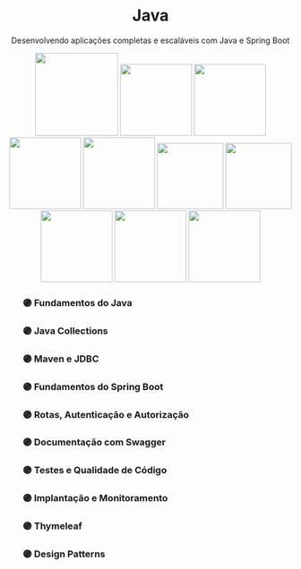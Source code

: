 <div align="center">
  <h1>Java</h1>
</div>
<p align="center">Desenvolvendo aplicações completas e escaláveis com Java e Spring Boot</p>
<div align="center">
  <img src="https://app.rocketseat.com.br/_next/image?url=https://xesque.rocketseat.dev/platform/1701179150663.png&w=256&q=75" width="148px" height="148px">
  <img src="https://img.icons8.com/fluent/512/docker.png" width="128px" height="128px">
  <img src="https://cdn.iconscout.com/icon/free/png-256/free-postgresql-8-1175119.png?f=webp" width="128px" height="128px">
  <img src="https://media.lordicon.com/icons/wired/gradient/1330-rest-api.svg" width="128px" height="128px">
  <img src="https://img.icons8.com/?size=512&id=rHpveptSuwDz&format=png" width="128px" height="128px">
  <img src="https://static-00.iconduck.com/assets.00/swagger-icon-2048x2048-563qbzey.png" width="118px" height="118px">
  <img src="https://www.dtidigital.com.br/wp-content/uploads/2019/02/1_DeBhsZUhS7RPLwyd1-Ul8A.png" width="118px" height="118px">
  <img src="https://img.icons8.com/fluent/512/prometheus-app.png" width="128px" height="128px">
  <img src="https://cdn.iconscout.com/icon/free/png-256/free-grafana-3628811-3030088.png" width="128px" height="128px">
  <img src="https://static-00.iconduck.com/assets.00/file-type-maven-icon-1532x2048-ey28j8qf.png" width="128px" height="128px">
</div>

<div>
  <ul>
    <h3> 🟣 Fundamentos do Java
    <h3> 🟣 Java Collections 
    <h3> 🟣 Maven e JDBC 
    <h3> 🟣 Fundamentos do Spring Boot 
    <h3> 🟣 Rotas, Autenticação e Autorização
    <h3> 🟣 Documentação com Swagger
    <h3> 🟣 Testes e Qualidade de Código  
    <h3> 🟣 Implantação e Monitoramento
    <h3> 🟣 Thymeleaf
    <h3> 🟣 Design Patterns
  </ul>
</div>
